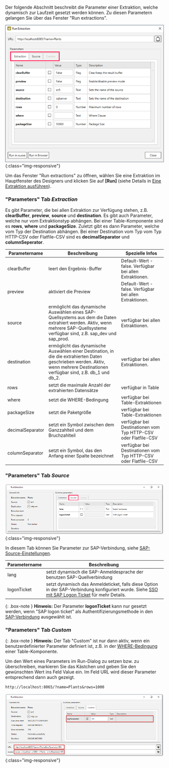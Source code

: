 Der folgende Abschnitt beschreibt die Parameter einer Extraktion, welche dynamisch zur Laufzeit gesetzt werden können. Zu diesen Parametern gelangen Sie über das Fenster "Run extractions". 

![Extraction parameters](/img/content/xu/xu_run_extraction_param_gen_2.png){:class="img-responsive"}

Um das Fenster "Run extractions" zu öffnen, wählen Sie eine Extraktion im Hauptfenster des Designers und klicken Sie auf **[Run]** (siehe Details in [Eine Extraktion ausführen](../erste-schritte-mit-table/eine-extraktion-ausfuehren)).

### "Parameters" Tab *Extraction*
Es gibt Parameter, die bei allen Extraktion zur Verfügung stehen, z.B. **clearBuffer**, **preview**, **source** und **destination**.
Es gibt auch Parameter, welche nur vom Extraktionstyp abhängen. Bei einer Table-Komponente sind es **rows**, **where** und **packageSize**.
Zuletzt gibt es dann Parameter, welche vom Typ der Destination abhängen. Bei einer Destination vom Typ vom Typ HTTP-CSV oder Flatfile-CSV sind es **decimalSeparator** und **columnSeperator**.

Parametername | Beschreibung | Spezielle Infos
------------ | ------------- | -------------
clearBuffer | leert den Ergebnis-Buffer | Default-Wert - false. Verfügbar bei allen Extraktionen.
preview | aktiviert die Preview | Default-Wert - false. Verfügbar bei allen Extraktionen.
source | ermöglicht das dynamische Auswählen eines SAP-Quellsystems aus dem die Daten extrahiert werden. Aktiv, wenn mehrere SAP-Quellsysteme verfügbar sind, z.B. sap_dev und sap_prod. |  verfügbar bei allen Extraktionen.
destination | ermöglicht das dynamische Auswählen einer Destination, in die die extrahierten Daten geschrieben werden. Aktiv, wenn mehrere Destinationen verfügbar sind, z.B. db_1 und db_2.|  verfügbar bei allen Extraktionen.
rows | setzt die maximale Anzahl der extrahierten Datensätze | verfügbar in Table
where | setzt die WHERE-Bedingung | verfügbar bei Table-Extraktionen
packageSize | setzt die Paketgröße | verfügbar bei Table-Extraktionen
decimalSeparator | setzt ein Symbol zwischen dem Ganzzahlteil und dem Bruchzahlteil | verfügbar bei Destinationen vom Typ HTTP-CSV oder Flatfile-CSV
columnSeparator | setzt ein Symbol, das den Anfang einer Spalte bezeichnet | verfügbar bei Destinationen vom Typ HTTP-CSV oder Flatfile-CSV

### "Parameters" Tab *Source*
![Source parameters](/img/content/xu/xu_run_extraction_param_gen.png){:class="img-responsive"}

In diesem Tab können Sie Parameter zur SAP-Verbindung, siehe [SAP-Source-Einstellungen](https://help.theobald-software.com/de/xtract-universal/fortgeschrittene-techniken/sap-verbindungen-anlegen).


Parametername | Beschreibung |
------------ | ------------- | 
lang | setzt dynamisch die SAP-Anmeldesprache der benutzen SAP-Quellverbindung  
logonTicket | setzt dynamisch das Anmeldeticket, falls diese Option in der SAP-Verbindung konfiguriert wurde. Siehe [SSO mit SAP Logon Ticket](https://help.theobald-software.com/en/xtract-universal/advanced-techniques/sap-single-sign-on/sso-with-sap-logon-ticket) für mehr Details.

{: .box-note }
**Hinweis:** Der Parameter **logonTicket** kann nur gesetzt werden, wenn "SAP logon ticket" als Authentifizierungsmethode in den [SAP-Verbindung](https://help.theobald-software.com/de/xtract-universal/fortgeschrittene-techniken/sap-verbindungen-anlegen) ausgewählt ist.


### "Parameters" Tab *Custom*

{: .box-note }
**Hinweis:** Der Tab "Custom" ist nur dann aktiv, wenn ein benutzerdefinierter Parameter definiert ist, z.B. in der [WHERE-Bedingung](../table/where-bedingung) einer Table-Komponente.


Um den Wert eines Parameters im Run-Dialog zu setzen bzw. zu überschreiben, markieren Sie das Kästchen und geben Sie den gewünschten Wert ins Feld Value ein. Im Feld URL wird dieser Parameter entsprechend dann auch gezeigt.

```
http://localhost:8065/?name=Plants&rows=1000
```


![Custom Parameters](/img/content/xu/xu_run_extraction_param_cust.png){:class="img-responsive"}

